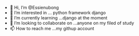 - 👋 Hi, I’m @Essienubong
- 👀 I’m interested in ... python framework django
- 🌱 I’m currently learning ...django at the moment
- 💞️ I’m looking to collaborate on ...anyone on my filed of study
- 📫 How to reach me ...my githup account
<!---
Essienubong/Essienubong is a ✨ special ✨ repository because its `README.md` (this file) appears on your GitHub profile.
You can click the Preview link to take a look at your changes.
--->
